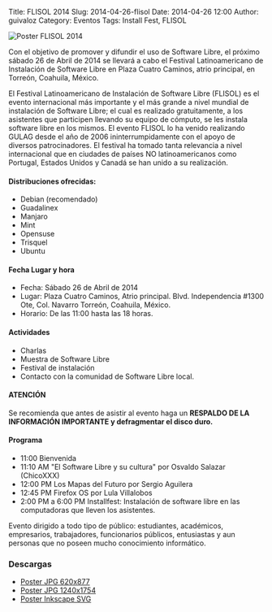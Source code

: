 Title: FLISOL 2014
Slug: 2014-04-26-flisol
Date: 2014-04-26 12:00
Author: guivaloz
Category: Eventos
Tags: Install Fest, FLISOL


<img class="img-fluid" src="{attach}2014-04-26-flisol/Flisol2014-620x877.jpg" alt="Poster FLISOL 2014">

Con el objetivo de promover y difundir el uso de Software Libre, el próximo sábado 26 de Abril de 2014 se llevará a cabo el Festival Latinoamericano de Instalación de Software Libre en Plaza Cuatro Caminos, atrio principal, en Torreón, Coahuila, México.

El Festival Latinoamericano de Instalación de Software Libre (FLISOL) es el evento internacional más importante y el más grande a nivel mundial de instalación de Software Libre; el cual es realizado gratuitamente, a los asistentes que participen llevando su equipo de cómputo, se les instala software libre en los mismos. El evento FLISOL lo ha venido realizando GULAG desde el año de 2006 ininterrumpidamente con el apoyo de diversos patrocinadores. El festival ha tomado tanta relevancia a nivel internacional que en ciudades de países NO latinoamericanos como Portugal, Estados Unidos y Canadá se han unido a su realización.

#### Distribuciones ofrecidas:

+ Debian (recomendado)
+ Guadalinex
+ Manjaro
+ Mint
+ Opensuse
+ Trisquel
+ Ubuntu

#### Fecha Lugar y hora

+ Fecha: Sábado 26 de Abril de 2014
+ Lugar: Plaza Cuatro Caminos, Atrio principal. Blvd. Independencia #1300 Ote, Col. Navarro Torreón, Coahuila, México.
+ Horario: De las 11:00 hasta las 18 horas.

#### Actividades

+ Charlas
+ Muestra de Software Libre
+ Festival de instalación
+ Contacto con la comunidad de Software Libre local.

#### ATENCIÓN

Se recomienda que antes de asistir al evento haga un **RESPALDO DE LA INFORMACIÓN IMPORTANTE y defragmentar el disco duro.**

#### Programa

+ 11:00 Bienvenida
+ 11:10 AM "El Software Libre y su cultura" por Osvaldo Salazar (ChicoXXX)
+ 12:00 PM Los Mapas del Futuro por Sergio Aguilera
+ 12:45 PM Firefox OS por Lula Villalobos
+ 2:00 PM a 6:00 PM Installfest: Instalación de software libre en las computadoras que lleven los asistentes.

Evento dirigido a todo tipo de público: estudiantes, académicos, empresarios, trabajadores, funcionarios públicos, entusiastas y aun personas que no poseen mucho conocimiento informático.

### Descargas

* [Poster JPG 620x877]({attach}2014-04-26-flisol/Flisol2014-620x877.jpg)
* [Poster JPG 1240x1754]({attach}2014-04-26-flisol/Flisol2014-1240x1754.jpg)
* [Poster Inkscape SVG]({attach}2014-04-26-flisol/Flisol2014.svg)
